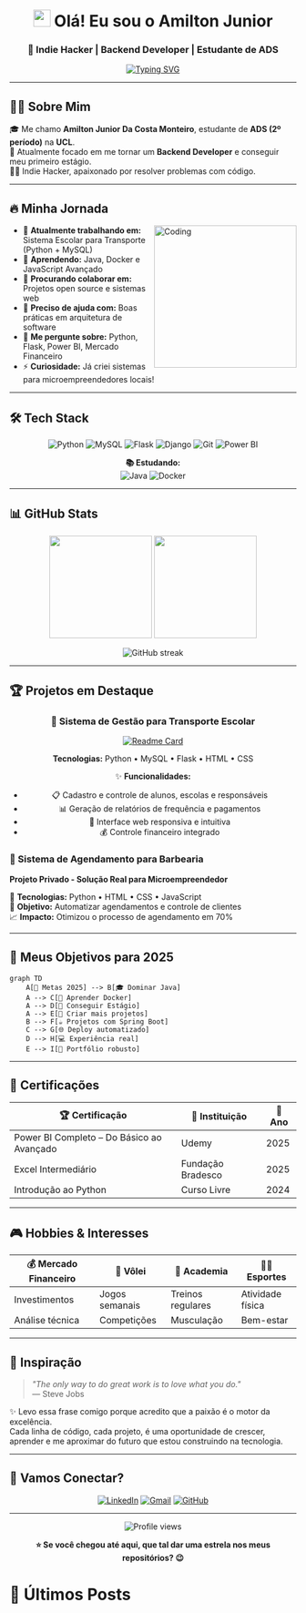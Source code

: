 <div align="center">

# <img src="https://raw.githubusercontent.com/MartinHeinz/MartinHeinz/master/wave.gif" width="30px"> Olá! Eu sou o Amilton Junior

### 🚀 Indie Hacker | Backend Developer | Estudante de ADS

[![Typing SVG](https://readme-typing-svg.herokuapp.com?font=Fira+Code&pause=1000&color=00D9FF&center=true&vCenter=true&width=435&lines=Desenvolvedor+Backend+em+Forma%C3%A7%C3%A3o;Apaixonado+por+Resolver+Problemas;Sempre+Aprendendo+Novas+Tecnologias;Transformando+Ideias+em+C%C3%B3digo)](https://git.io/typing-svg)

</div>

---

## 🧑‍💻 Sobre Mim

🎓 Me chamo **Amilton Junior Da Costa Monteiro**, estudante de **ADS (2º período)** na **UCL**.  
🚀 Atualmente focado em me tornar um **Backend Developer** e conseguir meu primeiro estágio.  
👨‍💻 Indie Hacker, apaixonado por resolver problemas com código. 

---

## 🔥 Minha Jornada

<img align="right" alt="Coding" width="250" src="https://media.giphy.com/media/qgQUggAC3Pfv687qPC/giphy.gif">

- 🔭 **Atualmente trabalhando em:** Sistema Escolar para Transporte (Python + MySQL)
- 🌱 **Aprendendo:** Java, Docker e JavaScript Avançado
- 👯 **Procurando colaborar em:** Projetos open source e sistemas web
- 🤝 **Preciso de ajuda com:** Boas práticas em arquitetura de software
- 💬 **Me pergunte sobre:** Python, Flask, Power BI, Mercado Financeiro
- ⚡ **Curiosidade:** Já criei sistemas para microempreendedores locais!

---

## 🛠️ Tech Stack

<p align="center">
  <img src="https://img.shields.io/badge/python-3670A0?style=for-the-badge&logo=python&logoColor=ffdd54" alt="Python"/>
  <img src="https://img.shields.io/badge/mysql-%2300f.svg?style=for-the-badge&logo=mysql&logoColor=white" alt="MySQL"/>
  <img src="https://img.shields.io/badge/flask-%23000.svg?style=for-the-badge&logo=flask&logoColor=white" alt="Flask"/>
  <img src="https://img.shields.io/badge/django-%23092E20.svg?style=for-the-badge&logo=django&logoColor=white" alt="Django"/>
  <img src="https://img.shields.io/badge/git-%23F05033.svg?style=for-the-badge&logo=git&logoColor=white" alt="Git"/>
  <img src="https://img.shields.io/badge/power_bi-F2C811?style=for-the-badge&logo=powerbi&logoColor=black" alt="Power BI"/>
</p>

<p align="center">
  <strong>📚 Estudando:</strong><br>
  <img src="https://img.shields.io/badge/java-%23ED8B00.svg?style=for-the-badge&logo=openjdk&logoColor=white" alt="Java"/>
  <img src="https://img.shields.io/badge/docker-%230db7ed.svg?style=for-the-badge&logo=docker&logoColor=white" alt="Docker"/>
</p>

---

## 📊 GitHub Stats

<p align="center">
  <img height="180em" src="https://github-readme-stats.vercel.app/api?username=Juniorc027&theme=ayu-mirage&show_icons=true&hide_border=true&count_private=true&include_all_commits=true"/>
  <img height="180em" src="https://github-readme-stats.vercel.app/api/top-langs/?username=Juniorc027&theme=ayu-mirage&show_icons=true&hide_border=true&layout=compact"/>
</p>

<p align="center">
  <img src="https://github-readme-streak-stats.herokuapp.com/?user=Juniorc027&theme=ayu-mirage&hide_border=true" alt="GitHub streak"/>
</p>

---

## 🏆 Projetos em Destaque

<div align="center">

### 🚌 Sistema de Gestão para Transporte Escolar
[![Readme Card](https://github-readme-stats.vercel.app/api/pin/?username=Juniorc027&repo=Projeto_Transporte2&theme=ayu-mirage&hide_border=true)](https://github.com/Juniorc027/Projeto_Transporte2)

**Tecnologias:** Python • MySQL • Flask • HTML • CSS

✨ **Funcionalidades:**
- 📋 Cadastro e controle de alunos, escolas e responsáveis
- 📊 Geração de relatórios de frequência e pagamentos  
- 🎨 Interface web responsiva e intuitiva
- 💰 Controle financeiro integrado

</div>

### 💼 Sistema de Agendamento para Barbearia
**Projeto Privado - Solução Real para Microempreendedor**

🔧 **Tecnologias:** Python • HTML • CSS • JavaScript  
🎯 **Objetivo:** Automatizar agendamentos e controle de clientes  
📈 **Impacto:** Otimizou o processo de agendamento em 70%

---

## 🎯 Meus Objetivos para 2025

```mermaid
graph TD
    A[🎯 Metas 2025] --> B[🎓 Dominar Java]
    A --> C[🐳 Aprender Docker]
    A --> D[💼 Conseguir Estágio]
    A --> E[🚀 Criar mais projetos]
    B --> F[☕ Projetos com Spring Boot]
    C --> G[🌐 Deploy automatizado]
    D --> H[💻 Experiência real]
    E --> I[🌟 Portfólio robusto]
```

---

## 🌟 Certificações

<div align="center">

| 🏆 Certificação | 🏢 Instituição | 📅 Ano |
|---|---|---|
| Power BI Completo – Do Básico ao Avançado | Udemy | 2025 |
| Excel Intermediário | Fundação Bradesco | 2025 |
| Introdução ao Python | Curso Livre | 2024 |

</div>

---

## 🎮 Hobbies & Interesses

<div align="center">

| 💰 Mercado Financeiro | 🏐 Vôlei | 💪 Academia | 🏃‍♂️ Esportes |
|---|---|---|---|
| Investimentos | Jogos semanais | Treinos regulares | Atividade física |
| Análise técnica | Competições | Musculação | Bem-estar |

</div>

---

## 🎵 Inspiração
> *"The only way to do great work is to love what you do."*  
> — Steve Jobs

✨ Levo essa frase comigo porque acredito que a paixão é o motor da excelência.  
Cada linha de código, cada projeto, é uma oportunidade de crescer, aprender e me aproximar do futuro que estou construindo na tecnologia.

---

## 🤝 Vamos Conectar?

<div align="center">

[![LinkedIn](https://img.shields.io/badge/LinkedIn-%230077B5.svg?style=for-the-badge&logo=linkedin&logoColor=white)](https://www.linkedin.com/in/amilton-junior-92a2592b0)
[![Gmail](https://img.shields.io/badge/Gmail-D14836?style=for-the-badge&logo=gmail&logoColor=white)](mailto:amiltonjuniorcosta25@gmail.com)
[![GitHub](https://img.shields.io/badge/github-%23121011.svg?style=for-the-badge&logo=github&logoColor=white)](https://github.com/Juniorc027)

</div>

---

<div align="center">

<img src="https://komarev.com/ghpvc/?username=Juniorc027&label=Profile%20views&color=0e75b6&style=flat" alt="Profile views" />

**⭐ Se você chegou até aqui, que tal dar uma estrela nos meus repositórios? 😉**

</div>

<!-- Workflow para blog posts -->
# 📝 Últimos Posts
<!-- BLOG-POST-LIST:START -->
<!-- BLOG-POST-LIST:END -->
